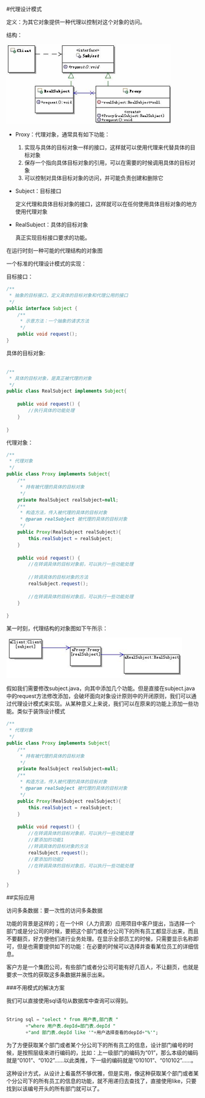 #代理设计模式

定义：为其它对象提供一种代理以控制对这个对象的访问。

结构：

![](代理模式.png)


* Proxy：代理对象，通常具有如下功能：

	1. 实现与具体的目标对象一样的接口，这样就可以使用代理来代替具体的目标对象
	2. 保存一个指向具体目标对象的引用，可以在需要的时候调用具体的目标对象
	3. 可以控制对具体目标对象的访问，并可能负责创建和删除它
* Subject：目标接口
	
	定义代理和具体目标对象的接口，这样就可以在任何使用具体目标对象的地方使用代理对象
* RealSubject：具体的目标对象
	
	真正实现目标接口要求的功能。


在运行时刻一种可能的代理结构的对象图


一个标准的代理设计模式的实现：

目标接口：

```java
/**
 * 抽象的目标接口，定义具体的目标对象和代理公用的接口
 */
public interface Subject {
	/**
	 * 示意方法：一个抽象的请求方法
	 */
	public void request();
}


```


具体的目标对象:

```java

/**
 * 具体的目标对象，是真正被代理的对象
 */
public class RealSubject implements Subject{

	public void request() {
		//执行具体的功能处理
	}

}

```

代理对象：

```java
/**
 * 代理对象
 */
public class Proxy implements Subject{
	/**
	 * 持有被代理的具体的目标对象
	 */
	private RealSubject realSubject=null;
	/**
	 * 构造方法，传入被代理的具体的目标对象
	 * @param realSubject 被代理的具体的目标对象
	 */
	public Proxy(RealSubject realSubject){
		this.realSubject = realSubject;
	}
	
	public void request() {
		//在转调具体的目标对象前，可以执行一些功能处理
		
		//转调具体的目标对象的方法
		realSubject.request();
		
		//在转调具体的目标对象后，可以执行一些功能处理
	}

}

```

某一时刻，代理结构的对象图如下午所示：

![](运行状态图.png)


假如我们需要修改subject.java，向其中添加几个功能。但是直接在subject.java中的request方法修改添加，会破坏面向对象设计原则中的开闭原则，我们可以通过代理设计模式来实现。从某种意义上来说，我们可以在原来的功能上添加一些功能。类似于装饰设计模式

```java
/**
 * 代理对象
 */
public class Proxy implements Subject{
	/**
	 * 持有被代理的具体的目标对象
	 */
	private RealSubject realSubject=null;
	/**
	 * 构造方法，传入被代理的具体的目标对象
	 * @param realSubject 被代理的具体的目标对象
	 */
	public Proxy(RealSubject realSubject){
		this.realSubject = realSubject;
	}
	
	public void request() {
		//在转调具体的目标对象前，可以执行一些功能处理
		//要添加的功能1
		//转调具体的目标对象的方法
		realSubject.request();
		//要添加的功能2
		//在转调具体的目标对象后，可以执行一些功能处理
	}

}


```


##实际应用

访问多条数据：要一次性的访问多条数据

功能的背景是这样的；在一个HR（人力资源）应用项目中客户提出，当选择一个部门或是分公司的时候，要把这个部门或者分公司下的所有员工都显示出来，而且不要翻页，好方便他们进行业务处理。在显示全部员工的时候，只需要显示名称即可，但是也需要提供如下的功能：在必要的时候可以选择并查看某位员工的详细信息。
       
客户方是一个集团公司，有些部门或者分公司可能有好几百人，不让翻页，也就是要求一次性的获取这多条数据并展示出来。


###不用模式的解决方案

我们可以直接使用sql语句从数据库中查询可以得到。

```sql

String sql = "select * from 用户表,部门表 "
       +"where 用户表.depId=部门表.depId "
       +"and 部门表.depId like '"+用户选择查看的depId+"%'";

```

为了方便获取某个部门或者某个分公司下的所有员工的信息，设计部门编号的时候，是按照层级来进行编码的，比如：上一级部门的编码为“01”，那么本级的编码就是“0101”、“0102”……以此类推，下一级的编码就是“010101”、“010102”……。
       

这种设计方式，从设计上看虽然不够优雅，但是实用，像这种获取某个部门或者某个分公司下的所有员工的信息的功能，就不用递归去查找了，直接使用like，只要找到以该编号开头的所有部门就可以了。